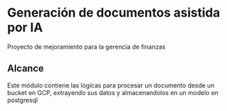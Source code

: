 # Generación de documentos asistida por IA  #
Proyecto de mejoramiento para la gerencia de finanzas

## Alcance ##
Este módulo contiene las lógicas para procesar un documento desde un bucket en GCP, extrayendo sus datos y almacenandolos en un modelo en postgresql


